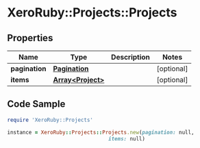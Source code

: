 # XeroRuby::Projects::Projects

## Properties

Name | Type | Description | Notes
------------ | ------------- | ------------- | -------------
**pagination** | [**Pagination**](Pagination.md) |  | [optional] 
**items** | [**Array&lt;Project&gt;**](Project.md) |  | [optional] 

## Code Sample

```ruby
require 'XeroRuby::Projects'

instance = XeroRuby::Projects::Projects.new(pagination: null,
                                 items: null)
```


